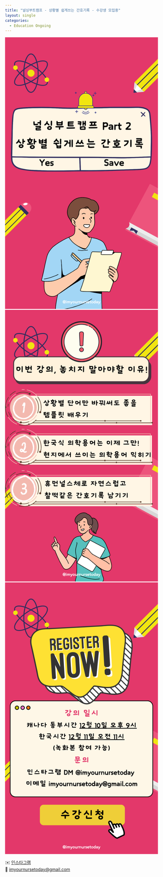```yaml
---
title: "널싱부트캠프 - 상황별 쉽게쓰는 간호기록 - 수강생 모집중"
layout: single
categories:
  - Education Ongoing
---
```

![Document1](\pictures\Documents\Document1.png)
![Document2](\pictures\Documents\Document2.png)
![Document3](\pictures\Documents\Document3.png)

✉️ [인스타그램](https://www.instagram.com/imyournursetoday?igsh=MWZhbHptMDVtaWs3)  
📧 imyournursetoday@gmail.com

